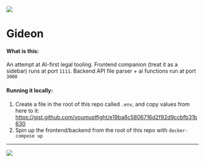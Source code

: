 ![](https://s3.us-west-2.amazonaws.com/secure.notion-static.com/d63dd530-dc26-4909-97b2-ed20e642f24f/DALLE_2022-10-01_19.38.13_-_Library_of_Alexandria_filled_with_people_styled_cyber_punk_neon_lights.png?X-Amz-Algorithm=AWS4-HMAC-SHA256&X-Amz-Content-Sha256=UNSIGNED-PAYLOAD&X-Amz-Credential=AKIAT73L2G45EIPT3X45%2F20221001%2Fus-west-2%2Fs3%2Faws4_request&X-Amz-Date=20221001T233948Z&X-Amz-Expires=86400&X-Amz-Signature=fefe6c789058f0f70c1e22d19b176a2d021e354fc1a3ae3afba37aa5ed017d62&X-Amz-SignedHeaders=host&response-content-disposition=filename%20%3D%22DALL%25C2%25B7E%25202022-10-01%252019.38.13%2520-%2520Library%2520of%2520Alexandria%2520filled%2520with%2520people%252C%2520styled%2520cyber%2520punk%252C%2520neon%2520lights.png%22&x-id=GetObject)

# Gideon

#### What is this:

An attempt at AI-first legal tooling. Frontend companion (treat it as a sidebar) runs at port `1111`. Backend API file parser + ai functions run at port `3000`

#### Running it locally:

1. Create a file in the root of this repo called `.env`, and copy values from here to it: https://gist.github.com/youmustfight/e19ba8c5806716d2f92d9ccbfb31b630
2. Spin up the frontend/backend from the root of this repo with `docker-compose up`

---

![](https://s3.us-west-2.amazonaws.com/secure.notion-static.com/6c7019c5-bf3a-4b0a-906b-55190d990aee/DALLE_2022-10-01_19.40.25_-_Library_of_Alexandria_filled_with_people_styled_cyber_punk_neon_lights.png?X-Amz-Algorithm=AWS4-HMAC-SHA256&X-Amz-Content-Sha256=UNSIGNED-PAYLOAD&X-Amz-Credential=AKIAT73L2G45EIPT3X45%2F20221001%2Fus-west-2%2Fs3%2Faws4_request&X-Amz-Date=20221001T234101Z&X-Amz-Expires=86400&X-Amz-Signature=f4f460db47085cf61a53e0a3e8e408ec9369bece49fbd8fbdd816c2ecdb5d7e8&X-Amz-SignedHeaders=host&response-content-disposition=filename%20%3D%22DALL%25C2%25B7E%25202022-10-01%252019.40.25%2520-%2520Library%2520of%2520Alexandria%2520filled%2520with%2520people%252C%2520styled%2520cyber%2520punk%252C%2520neon%2520lights.png%22&x-id=GetObject)

